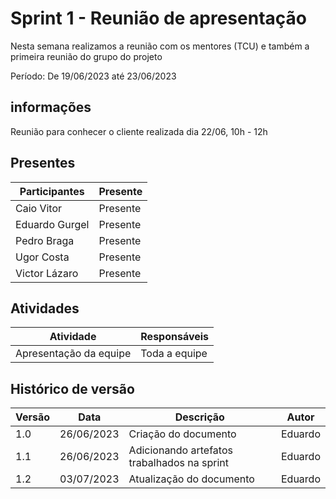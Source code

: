 # Sprint 1 - Reunião de apresentação

Nesta semana realizamos a reunião com os mentores (TCU) e também a primeira reunião do grupo do projeto

Período: De 19/06/2023 até 23/06/2023
## informações

Reunião para conhecer o cliente realizada dia 22/06, 10h - 12h

## Presentes 

| Participantes                                              | Presente      |
| ---------------------------------------------------------- | ------------- |
| Caio Vitor                                                 | Presente      |
| Eduardo Gurgel                                             | Presente      |
| Pedro Braga                                                | Presente      |
| Ugor Costa                                                 | Presente      |
| Victor Lázaro                                              | Presente      |

## Atividades


| Atividade                                              | Responsáveis      |
| ------------------------------------------------------ | ----------------- |
| Apresentação da equipe                                   | Toda a equipe     |

## Histórico de versão

| Versão | Data       | Descrição                                   | Autor   |
| ------ | ---------- | ------------------------------------------- | ------- |
| 1.0    | 26/06/2023 | Criação do documento                        | Eduardo |
| 1.1    | 26/06/2023 | Adicionando artefatos trabalhados na sprint | Eduardo |
| 1.2    | 03/07/2023 | Atualização do documento                    | Eduardo |